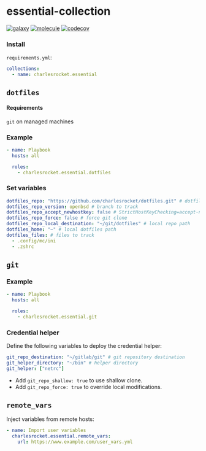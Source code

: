 # essential-collection
[![galaxy](https://img.shields.io/badge/dynamic/json?style=flat&label=galaxy&prefix=v&url=https://galaxy.ansible.com/api/v3/collections/charlesrocket/essential/&query=highest_version.version)](https://galaxy.ansible.com/ui/repo/published/charlesrocket/essential/)
[![molecule](https://github.com/charlesrocket/essential_collection/actions/workflows/ci.yml/badge.svg?branch=trunk&event=push)](https://github.com/charlesrocket/essential_collection/actions/workflows/ci.yml)
[![codecov](https://codecov.io/gh/charlesrocket/essential-collection/branch/trunk/graph/badge.svg)](https://codecov.io/gh/charlesrocket/essential-collection)

### Install

`requirements.yml`:

```yaml
collections:
  - name: charlesrocket.essential
```

## `dotfiles`
#### Requirements
`git` on managed machines

### Example

```yaml
- name: Playbook
  hosts: all

  roles:
    - charlesrocket.essential.dotfiles
```

### Set variables

```yaml
dotfiles_repo: "https://github.com/charlesrocket/dotfiles.git" # dotfiles
dotfiles_repo_version: openbsd # branch to track
dotfiles_repo_accept_newhostkey: false # StrictHostKeyChecking=accept-new
dotfiles_repo_force: false # force git clone
dotfiles_repo_local_destination: "~/git/dotfiles" # local repo path
dotfiles_home: "~" # local dotfiles path
dotfiles_files: # files to track
  - .config/mc/ini
  - .zshrc
```

## `git`
### Example

```yaml
- name: Playbook
  hosts: all

  roles:
    - charlesrocket.essential.git
```

### Credential helper

Define the following variables to deploy the credential helper:

```yaml
git_repo_destination: "~/gitlab/git" # git repository destination
git_helper_directory: "~/bin" # helper directory
git_helper: ["netrc"]
```

* Add `git_repo_shallow: true` to use shallow clone.
* Add `git_repo_force: true` to override local modifications.

## `remote_vars`

Inject variables from remote hosts:

```yaml
- name: Import user variables
  charlesrocket.essential.remote_vars:
    url: https://www.example.com/user_vars.yml
```
